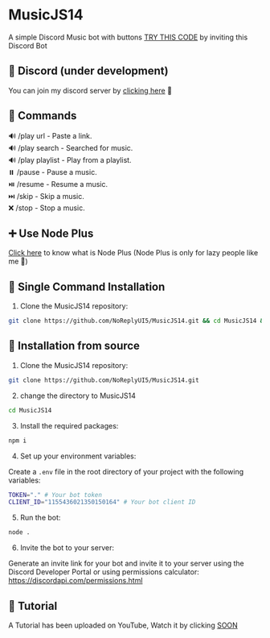 # MusicJS14
A simple Discord Music bot with buttons [TRY THIS CODE](https://discord.com/oauth2/authorize?client_id=1155436021350150164&scope=bot&permissions=1099511627775) by inviting this Discord Bot
## 🍎 Discord (under development)
You can join my discord server by [clicking here](https://discord.gg/4C4hqRvh2f) 🙂
## 🤖 Commands
:loud_sound: /play url - Paste a link.
<br>:loud_sound: /play search - Searched for music.
<br>:loud_sound: /play playlist - Play from a playlist.
<br>:pause_button: /pause - Pause a music.
<br>⏯️ /resume - Resume a music.
<br>⏭️ /skip - Skip a music.
<br>:x: /stop - Stop a music.
## ➕ Use Node Plus
[Click here](https://github.com/NoReplyUI5/MusicJS14/releases/tag/node%2B) to know what is Node Plus (Node Plus is only for lazy people like me 🙂)
## 🏓 Single Command Installation
1. Clone the MusicJS14 repository:

  ```bash
  git clone https://github.com/NoReplyUI5/MusicJS14.git && cd MusicJS14 && npm i
```
## 🚀 Installation from source

1. Clone the MusicJS14 repository:

  ```bash
  git clone https://github.com/NoReplyUI5/MusicJS14.git
```
2. change the directory to MusicJS14

```bash
cd MusicJS14
```
3. Install the required packages:

```bash
npm i
```
4. Set up your environment variables:

Create a `.env` file in the root directory of your project with the following variables:

  ```bash
TOKEN="." # Your bot token
CLIENT_ID="1155436021350150164" # Your bot client ID

```
5. Run the bot:

  ```bash
  node .
```
6. Invite the bot to your server:

Generate an invite link for your bot and invite it to your server using the Discord Developer Portal or using permissions calculator: <https://discordapi.com/permissions.html>
## 📝 Tutorial

A Tutorial has been uploaded on YouTube, Watch it by clicking [SOON](https://google.com/404)
